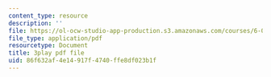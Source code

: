 ```yaml
---
content_type: resource
description: ''
file: https://ol-ocw-studio-app-production.s3.amazonaws.com/courses/6-004-computation-structures-spring-2017/86f632af4e14917f4740ffe8df023b1f_WXlcxHX0R_Y.pdf
file_type: application/pdf
resourcetype: Document
title: 3play pdf file
uid: 86f632af-4e14-917f-4740-ffe8df023b1f
---
```

